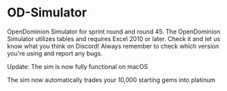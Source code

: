 # OD-Simulator

OpenDominion Simulator for sprint round and round 45. The OpenDominion Simulator utilizes tables and requires Excel 2010 or later. Check it and let us know what you think on Discord! Always remember to check which version you're using and report any bugs.

Update: The sim is now fully functional on macOS

The sim now automatically trades your 10,000 starting gems into platinum
